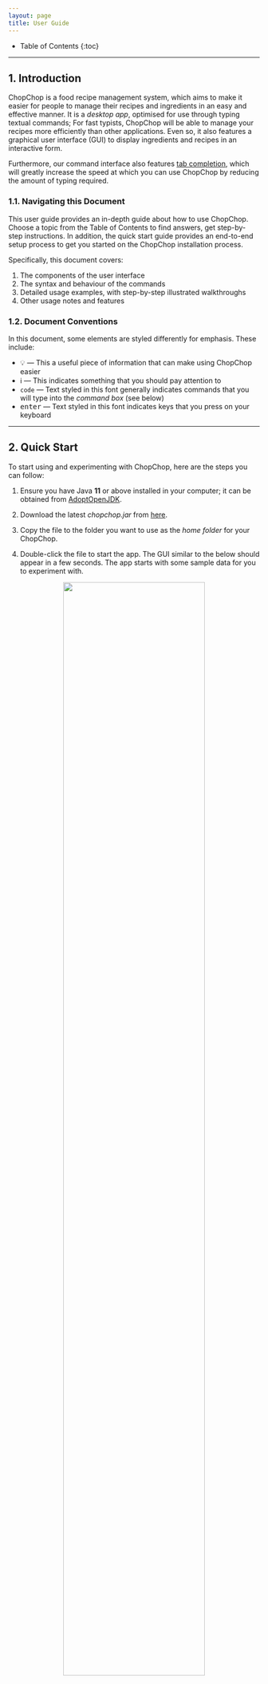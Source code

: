```yaml
---
layout: page
title: User Guide
---
```


* Table of Contents
{:toc}

---------------
## 1. Introduction

ChopChop is a food recipe management system, which aims to make it easier for people to manage their recipes and ingredients in an easy and effective manner. It is a *desktop app*, optimised for use through typing textual commands; For fast typists, ChopChop will be able to manage your recipes more efficiently than other applications. Even so, it also features a graphical user interface (GUI) to display ingredients and recipes in an interactive form.

Furthermore, our command interface also features [tab completion](#TabCompletion), which will greatly increase the speed at which you can use ChopChop by reducing the amount of typing required.


### 1.1. Navigating this Document

This user guide provides an in-depth guide about how to use ChopChop. Choose a topic from the Table of Contents to find answers, get step-by-step instructions. In addition, the quick start guide provides an end-to-end setup process to get you started on the ChopChop installation process.

Specifically, this document covers:
1. The components of the user interface
2. The syntax and behaviour of the commands
3. Detailed usage examples, with step-by-step illustrated walkthroughs
4. Other usage notes and features


### 1.2. Document Conventions

In this document, some elements are styled differently for emphasis. These include:
- :bulb: — This a useful piece of information that can make using ChopChop easier
- :information_source: — This indicates something that you should pay attention to
- `code` — Text styled in this font generally indicates commands that you will type into the <i>command box</i> (see below)
- <kbd>enter</kbd> — Text styled in this font indicates keys that you press on your keyboard



--------------
## 2. Quick Start

To start using and experimenting with ChopChop, here are the steps you can follow:

1. Ensure you have Java <b>11</b> or above installed in your computer; it can be obtained from [AdoptOpenJDK](https://adoptopenjdk.net).

2. Download the latest <i>chopchop.jar</i> from [here](https://github.com/AY2021S1-CS2103T-T10-3/tp/releases).

3. Copy the file to the folder you want to use as the _home folder_ for your ChopChop.

4. Double-click the file to start the app. The GUI similar to the below should appear in a few seconds. The app starts with some sample data for you to experiment with.<br>

<div style="text-align: center; padding-bottom: 2em">
<img src="images/ug/sample_data.png" width="75%" /> <br />
Figure 1.1: <i>The initial state of ChopChop, including sample data</i>
</div>

Now that you have ChopChop installed, you can start to play around with the sample data — add recipes, ingredients, and more! Some commands you could try include:

- `add ingredient milk /qty 500ml /expiry 2020-11-09` — to add some milk
- `add recipe milkshake /ingredient milk /qty 250ml /step Add milk /step Shake` — to add a recipe

To exit ChopChop, you can either use the `quit` command, or simply close the application window.


-----------
## 3. Overview

ChopChop manages two key components — ingredients and recipes — and they will be the main pieces you will interact with. Common to both are names and tags, the latter of which allow you to quickly group related ingredients or recipes together, or to organise them in any way you desire.

The names for both ingredients and recipes are case insensitive, so <i>pAnCaKeS</i> and <i>Pancakes</i> refer to the same recipe. Note that you cannot have duplicate recipes nor ingredients in ChopChop; items are duplicates if their names are the same.

### 3.1. Ingredients
An ingredient consists of a quantity with an associated unit, and an optional expiry date. Each ingredient can have multiple *sets*, where each set is a given quantity of that ingredient, expiring on a certain date.

For example, you might have <i>500 mL</i> of milk that you bought last week that expires tomorrow, while you have another <i>1.5 L</i> of milk that you bought today, expiring two weeks from now. ChopChop will track both these *sets*, and will intelligently use the earliest-expiring set when doing its accounting.

For a more in-depth look at how ChopChop handles quantities, see [this section](#quantities-and-units).

### 3.2. Recipes
A recipe consists of a list of used ingredients (and their quantities), as well as a list of steps.


--------------------------------
## 4. Navigating the User Interface

ChopChop's UI design allows users to view all of the information you need through mouse input over a few tabs. However, that might lead to a slightly steeper learning curve.
Hence, this section aims to give you a breakdown of the GUI's various components.

Specifically, this section covers:
1. [Command Box](#commandBox)
2. Command Output
3. Recipe Button
4. Ingredient Button
5. Recommendation Button
6. Favourites Button
7. Statistics Box
8. Recipe Tile
9. Ingredient Tile
10. Recipe Name and Tags
11. Recipe Ingredients
12. Recipe Steps
13. Menu Bar

<div style="text-align: center; padding-bottom: 2em">
<img src="images/ug/recipe_panel_description.png" width="95%" /> <br />
Figure 1.2: <i>The recipe view panel of ChopChop.</i>
</div>

<a name="commandBox"></a>
### 4.1 Command Box 
ChopChop does your bidding by listening to your commands — the `Command Box` is where you type your textual commands.
After typing your commands, press <kbd>enter</kbd> to execute the command.
 
To learn about the commands you can perform, check out our [command summary](#commandSummary) for a quick overview or our [commands](#commands) for a detailed walkthrough.


<div style="text-align: center; padding-bottom: 2em">
<img src="images/ug/ingredient_panel_description.png" width="95%" /> <br />
Figure 1.3: <i>The ingredient view panel of ChopChop.</i>
</div>


<div style="text-align: center; padding-bottom: 2em">
<img src="images/ug/recipe_display_description.png" width="95%" /> <br />
Figure 1.4: <i>The recipe display panel of ChopChop.</i>
</div>




-----------
<a name="commands"></a>
## 5. Commands

While ChopChop has a graphical user interface, the main method of interaction is through the use of *typed commands*. Using these commands as described below, you can manipulate your recipes and ingredients without ever needing to move your mouse!

Commands should be typed in the <i>Command Box</i> — you can refer to <i>Figure 1.2</i> above if you get lost.

### 5.1. Command Syntax

To succinctly represent the syntax of the various commands, we adopt a simple notation in this User Guide, as shown below:

* Words starting with a slash (`/`) denote named parameters; these names are case sensitive (eg. `/STEP` is not the same as `/step`). All the text following a named parameter *belong* to it, until either the end of the input, or the next named parameter. <br />
For example, in `/param1 lorem ipsum /param2 dolor sit amet`, the parameter <i>param1</i> will have the value &ldquo;<i>lorem ipsum</i>&rdquo;, while the parameter <i>param2</i> will have the value &ldquo;<i>dolor sit amet</i>&rdquo;.

* Words in angle brackets (eg. `<name>`) denote an input that is provided by *you*, the user. <br />
For example, the <i>add ingredient</i> command is specified like this: `add ingredient <name> /qty <quantity> [/expiry <expiry-date>]`; in this case, you would need to provide the <i>name</i>, <i>quantity</i>, and <i>expiry date</i>.

* Portions in square brackets (eg. `[/expiry <expiry-date>]`) denote optional parts of the command. In this example, not all ingredients will expire, so the expiry date is optional.

* Portions with trailing ellipses (eg. `[/step <step>]...`) denote commands accepting one or more of the given parameter. In this example, a recipe can have multiple steps, so you can specify multiple `/step` arguments.

* A `<#REF>` refers to an item reference, and is used to refer to either a recipe or an ingredient. It can either be the (case-insensitive) name of the item, or it can be a number prefixed with '#', eg. `#3` to refer to the third item in the list. In the GUI, displayed items are numbered in the corner.

* In general, the order of arguments is important; for example, the order of `/step` determines the order of the steps in the recipe, while a `/qty` in an <i>add recipe</i> command must only appear after an `/ingredient`.






<a name="HelpCommand"></a>
### 5.2. Getting Help — **`help`**

This command shows a message with a link to this user guide; you can use it to easily access this page from the application. The link can be clicked, and will open this page in your web browser.

Furthermore, you can also use this command to get help for specific commands. In that case, clicking the link will bring you to the corresponding section in the User Guide for that command.

**Usage**: `help [<command-name> [<command-target>]]`

Examples:
- `help` <br />
  This shows the link to bring you to this User Guide, as shown in figure 2.1 below.

  <div style="text-align: center; padding-bottom: 2em">
  <img src="images/ug/help_message_1.png" width="55%" /> <br />
  Figure 2.1: <i>The help message, with a link to this User Guide</i>
  </div>

- `help add recipe` <br />
  This gives a brief description of the command provided, as well as a link to its section.

  <div style="text-align: center; padding-bottom: 2em">
  <img src="images/ug/help_message_2.png" width="55%" /> <br />
  Figure 2.2: <i>The help message for a specific command</i>
  </div>






<a name="QuitCommand"></a>
### 5.3. Quitting ChopChop — **`quit`**
This command quits ChopChop. You can rest assured that your data is automatically saved whenever a command is executed, so you do not need to save it manually before quitting.

**Usage**: `quit`






<a name="ViewCommand"></a>
### 5.4. Viewing Recipes — **`view`**
This command opens the detailed recipe view, allowing you to see the steps, ingredients, and tags of the recipe.

**Usage**: `view <#REF>`

Examples:
- `view #4` <br />
	This displays the fourth recipe currently shown in the GUI's recipe view.
- `view pancakes` <br />
	This displays the recipe named 'pancakes'. Note that the name here is case insensitive.

To illustrate, in the scenario below, both `#4` and `pancakes` will refer to the same recipe:
<div style="text-align: center; padding-bottom: 2em">
<img src="images/ug/view_recipe_1.png" width="75%" /> <br />
Figure 3.1: <i>The recipe list view</i>
</div>

After pressing <kbd>enter</kbd>, you will see this view, showing the recipe you wish to view:

<div style="text-align: center; padding-bottom: 2em">
<img src="images/ug/add_recipe_2.png" width="75%" /> <br />
Figure 3.2: <i>The detailed recipe view</i>
</div>






<a name="ListRecipeCommand"></a>
### 5.5. Listing Recipes — **`list`**`recipes`
This command shows a list of all recipes in ChopChop. You can use this to switch panes (between recipes and ingredients) without using the mouse, as well as to clear any filters that might have been applied due to previous commands (eg. `find` and `filter`).

**Usage**: `list recipes`

<div markdown="span" class="alert alert-primary">
:bulb: **Tip:** For convenience, you can use either `list recipes` or `list recipe`.
</div>

Executing this command simply brings you back to the recipe list view:

<div style="text-align: center; padding-bottom: 2em">
<img src="images/ug/list_recipe.png" width="75%" /> <br />
Figure 4: <i>The recipe list view</i>
</div>





<a name="AddRecipeCommand"></a>
### 5.6. Adding Recipes — **`add`**`recipe`
This command adds a recipe to ChopChop, specifying zero or more ingredients, each with an optional quantity, and zero or more steps. After a recipe is added, you will be able to see it immediately in the application.

**Usage**:
```
add recipe <name>
  [/ingredient <ingredient-name> [/qty <quantity>]]...
  [/step <step>]...
  [/tag <tag-name>]...
```

Constraints:
- Recipe name should not be empty
- Ingredient names should not be empty
- Steps should not be empty
- Tag names should not be empty

If an ingredient is specified without a quantity, it is treated *as if* you used `/qty 1`. This works for counted ingredients (eg. eggs), but it will cause errors for other ingredients (eg. volume of milk).


For example, suppose you wanted to add a recipe for pancakes using flour, eggs, and milk, you would type this:
```
add recipe Pancakes
/ingredient flour /qty 400g
/ingredient egg /qty 3
/ingredient milk /qty 250ml
/step Mix ingredients together
/step Bake for 30 minutes at 400 celsius
/step Pour syrup and serve
```
(note that this is displayed on separate lines for clarity, but you should type this in one go)

<div style="text-align: center; padding-bottom: 2em">
<img src="images/ug/add_recipe_1.png" width="75%" /> <br />
Figure 5.1: <i>The add recipe command</i>
</div>

After pressing <kbd>enter</kbd>, you will see this view, showing your newly created recipe:

<div style="text-align: center; padding-bottom: 2em">
<img src="images/ug/add_recipe_2.png" width="75%" /> <br />
Figure 5.2: <i>The recipe detail view</i>
</div>

If you go back to the main recipe view (either by clicking on the tab at the bottom, or by using `list recipes`, you can see the new recipe in the list:

<div style="text-align: center; padding-bottom: 2em">
<img src="images/ug/add_recipe_3.png" width="75%" /> <br />
Figure 5.3: <i>The newly created recipe in the recipe list</i>
</div>











<a name="EditRecipeCommand"></a>
### 5.7. Editing Recipes — **`edit`**`recipe`
This command edits a specific recipe in ChopChop. The `edit recipe` lets you perform different actions on the name, ingredients, steps, and tags, as specified below.

To accomodate the various different kinds of editing operations, ChopChop has special syntax for editing, known as *edit-arguments*, eg. `/step:add`. The component following the colon is the *ACTION*, which can take these values:

- For ingredients and steps, it can either be `add`, `edit`, or `delete`.
- For tags, it can be either `add` or `delete`.



<h4>Name</h4>
If you want to edit a recipe's name, use `/name`, for example `/name new recipe name`.


<h4>Ingredients</h4>
If you want to edit a recipe's ingredients, use `/ingredient` with the corresponding action (eg. `/ingredient:add`).

When adding or editing ingredients, a `/qty` *must* be specified after the ingredient (similar to an `add recipe` command). Here are some examples:

- `/ingredient:add milk /qty 500ml` <br />
  This makes the recipe require 500ml of milk; if the recipe already used milk, then an error is displayed — here, you should use `/ingredient:edit` instead.

- `/ingredient:edit beef /qty 200g` <br />
  This changes the quantity of beef used in the recipe from its previous value, to 200 grams. If the recipe did not use beef as an ingredient, an error is displayed — here, you should use `/ingredient:add` instead.

- `/ingredient:delete carrot` <br />
  This removes carrots from the recipe entirely. If the recipe did not use carrots, then an error is displayed.


<h4>Tags</h4>
If you want to edit the tags for a recipe, use `/tag` with the corresponding action, which are either `add` or `delete`. For example:

- `/tag:add vegetarian` <br />
  This adds the 'vegetarian' tag to the recipe. It is not an error if the recipe already contains this tag.

- `/tag:delete cold` <br />
  This removes the 'cold' tag from the recipe. If the recipe did not have this tag, an error is displayed.



<h4>Steps</h4>
Since steps have a fixed ordering in a recipe, editing them is slightly more involved; when editing or deleting steps, you are required to provide the step number as an additional component in the *edit-argument*, for example `/step:edit:3` edits the third step in the recipe.

When adding a step, the step number is optional; if not specified, the new step will be added at the end. If it is specified, then the new step will be inserted at the corresponding position, and the following steps will be re-numbered.

For example:

- `/step:add Bake for 80 minutes at 400 C` <br />
  This adds a new step at the end of the existing steps of the recipe.

- `/step:edit:4 Bake for 50 minutes at 250 C` <br />
  This changes the content of step number 4, so the cake does not get burnt.

- `/step:delete:1` <br />
  This deletes the first step of the recipe.


<h4>Usage</h4>

Except `/name` (which can only appear once), all of the edit operations described above can appear multiple times, in any order, in a single `edit recipe` command. Each operation is processed sequentially from left-to-right, so if two operations modify the same item, then the second one will take precedence.

(As an example, `/step:edit:3 Bake ... /step:edit:3 Fry` will cause step 3 to be 'Fry')

**Usage**:
```
edit recipe <#REF>
  [/name <new-recipe-name>]
  [/ingredient:<action> <ingredient-name> [/qty <quantity>]]...
  [/step:<action>[:<index>] <step>]...
  [/tag:<action> <tag-name>]....
```

Examples:
- `edit recipe #4 /name soup` <br />
	This changes the name of the fourth recipe currently shown in the GUI's view to 'soup'.
- `edit recipe pancakes /ingredient:add syrup /qty 500ml` <br />
	This edits the recipe named 'pancakes' by adding 500ml of syrup to the recipe's ingredient list.
- `edit recipe risotto /step:edit:1 In a saucepan, warm the broth over low heat` <br />
    This edits the recipe named 'risotto' by changing the 1st step to the text above.
- `edit recipe beef curry /ingredient:delete apple /step:delete:4` <br />
    This edits the recipe named 'beef curry' to remove both the ingredient 'apple' as well as the 4th step.

To illustrate how to use this powerful command, let us recreate the Pancake recipe from above, but starting from a blank recipe. First, we make the empty recipe using `add recipe Pancakes`:

<!-- to editors: don't mind the image names, i cut out some steps for brevity and i'm lazy to rename the files. -->
<div style="text-align: center; padding-bottom: 2em">
<img src="images/ug/edit_recipe_1.png" width="75%" /> <br />
Figure 6.1: <i>The empty recipe</i>
</div>

Now, let's add our ingredients. First, 400 grams of flour:

<div style="text-align: center; padding-bottom: 2em">
<img src="images/ug/edit_recipe_2.png" width="75%" /> <br />
Figure 6.2: <i>The command to add a new ingredient to the recipe</i>
</div>

Next, adding the eggs and milk in one go:

<div style="text-align: center; padding-bottom: 2em">
<img src="images/ug/edit_recipe_4.png" width="75%" /> <br />
Figure 6.3: <i>The edit command supports multiple operations at once</i>
</div>

Oops, that's too many eggs, so let's edit the quantity:

<div style="text-align: center; padding-bottom: 2em">
<img src="images/ug/edit_recipe_5.png" width="75%" /> <br />
Figure 6.4: <i>Editing an ingredient to change its quantity</i>
</div>

<div style="text-align: center; padding-bottom: 2em">
<img src="images/ug/edit_recipe_6.png" width="75%" /> <br />
Figure 6.5: <i>The recipe now uses only 3 eggs</i>
</div>

Now let's add the steps:

<div style="text-align: center; padding-bottom: 2em">
<img src="images/ug/edit_recipe_7.png" width="75%" /> <br />
Figure 6.6: <i>Adding the first step</i>
</div>

<div style="text-align: center; padding-bottom: 2em">
<img src="images/ug/edit_recipe_8.png" width="75%" /> <br />
Figure 6.7: <i>Adding steps 2 and 3</i>
</div>

Oh no, if we bake the pancakes (are pancakes baked?) like that, they'll get burnt, so let's fix it:

<div style="text-align: center; padding-bottom: 2em">
<img src="images/ug/edit_recipe_10.png" width="75%" /> <br />
Figure 6.8: <i>Editing the second step</i>
</div>

<div style="text-align: center; padding-bottom: 2em">
<img src="images/ug/edit_recipe_11.png" width="75%" /> <br />
Figure 6.9: <i>The actual completed recipe</i>
</div>

And now the pancake recipe is complete!











<a name="DeleteRecipeCommand"></a>
### 5.8. Deleting Recipes — **`delete`**`recipe`
This command deletes a specific recipe from ChopChop. Don't worry if you did this accidentally, because commands can be undone! (see: [undo](#UndoCommand)).

**Usage**: `delete recipe <#REF>`

Examples:
- `delete recipe #4` <br />
	This deletes the fourth recipe currently shown in the GUI's view.
- `delete recipe pancakes` <br />
	This deletes the recipe named 'pancakes'. Note that the name here is case insensitive.





<a name="FindRecipeCommand"></a>
### 5.9. Finding Recipes — **`find`**`recipe`
This command finds all recipes containing the given keywords in the name.

**Usage**: `find recipe <keyword> [<keyword>]...`

Constraints:
- At least one search keyword must be given

Only the recipe name is searched, and only full words are matched, case-insensitively. In the case of multiple search keywords, recipes containing any of those words will be returned.

Examples:
- `find recipe cake` will match **Chocolate Cake** and **Strawberry Cake**, but *not* **Pancakes**.
- `find recipe milk cake` will match **Milk Tea** and **Carrot Cake**.

To illustrate, suppose you want to search for recipes with names containing 'cake', you would use `find recipe cake`:
<div style="text-align: center; padding-bottom: 2em">
<img src="images/ug/find_recipe_1.png" width="75%" /> <br />
Figure 8.1: <i>The starting state of the application</i>
</div>

After executing the command, note how the recipe list has changed, showing only the matching recipes, and that item number in the corners have changed as well. As explained above, the 'Pancakes' recipe was not included in this list:

<div style="text-align: center; padding-bottom: 2em">
<img src="images/ug/find_recipe_2.png" width="75%" /> <br />
Figure 8.2: <i>The recipes containing 'cake'</i>
</div>

To go back to the full recipe view (resetting the search filter), you can either click the Recipes button at the bottom, or run the `list recipes` command:

<div style="text-align: center; padding-bottom: 2em">
<img src="images/ug/find_recipe_3.png" width="75%" /> <br />
Figure 8.3: <i>Back to the main recipe list</i>
</div>








<a name="FilterRecipeCommand"></a>
### 5.10. Filtering Recipes — **`filter`**`recipe`
This command filters all recipes and lists those containing all ingredients and tags specified in the command.

**Usage**:
```
filter recipe
  [/tag <tag-keywords>...]...
  [/ingredient <ingredient-keywords>...]...
```

- Keywords do not have to be complete to match the 'tag' or 'ingredient' names.
- Multiple search terms from the same category are allowed. e.g. `/tag movie /tag family`
- Search terms can be placed in any order.
- The filtering is case-insensitive and allows spaces between keywords in a single search term. e.g. `/tag family favourite` is allowed.

Constraints:
- At least one search term must be given, and they should be either `/tag` `/ingredient`.
- Search terms must not be empty.

Examples:
- `filter recipe /tag family reunion` will match **Spring Rolls** and **Hot Pot**, the only recipes with 'tag' **family reunion**.
- `filter recipe /tag snacks /tag sweet` will match **Chocolate Cookie** and **Gummy Bears**, the only recipes with 'tag' **snacks** and 'tag' **sweet**.
- `filter recipe /ingredient egg` will match **Egg Tart** and **Scrambled Eggs**, the only recipes using the 'ingredient' **egg**.
- `filter recipe /ingredient chicken /ingredient cheese /ingredient pineapple` will match **Chicken Quesadilla**, the only recipe containing 'ingredient' **chicken**, **cheese**, and **pineapple**.
- `filter recipe /tag local dish /ingredient chicken /ingredient white rice /tag family favourite` will match **Chicken Rice**, the only recipe that matches all criteria specified.

To illustrate, suppose you want to search for recipes with 'tags' **Christmas** and **home baked** that use the 'ingredient' **Ginger Root**, **Honey** and **Molasses**, you could use `filter recipe /tag christmas /ingredient ginger root /tag home baked /ingredient honey /ingredient molasses`:
<div style="text-align: center; padding-bottom: 2em">
<img src="images/ug/filter_recipe_1.png" width="75%" /> <br />
Figure 8.1: <i>The starting state of the application</i>
</div>

After executing the command, similar to the effect of **find recipe** command, the recipe list has changed, showing only the matching recipe, **gingerbread man**.

<div style="text-align: center; padding-bottom: 2em">
<img src="images/ug/filter_recipe_2.png" width="75%" /> <br />
Figure 8.2: <i>The recipe matching all criteria provided</i>
</div>

Again, to reset the search filter or go back to the full recipe view, you can click the Recipes button or run the `list recipes` command.








<a name="ListIngredientCommand"></a>
### 5.11. Listing Ingredients — **`list`**`ingredients`
This command shows a list of all recipes in ChopChop. As with the `list recipes` command, you can use this command to switch between panes without clicking, or to reset any filters.

**Usage**: `list ingredients`

<div markdown="span" class="alert alert-primary">
:bulb: **Tip:** For convenience, you can use either `list ingredients` or `list ingredient`.
</div>

<div style="text-align: center; padding-bottom: 2em">
<img src="images/ug/list_ingredient.png" width="75%" /> <br />
Figure 9: <i>The ingredient list view</i>
</div>





<a name="AddIngredientCommand"></a>
### 5.12. Adding Ingredients — **`add`**`ingredient`
This command adds an ingredient to ChopChop, with an optional quantity and expiry date:
- If the quantity is not specified, ChopChop will infer a counted quantity, like eggs.
- If the expiry date is not specified, it is assumed that the ingredient (eg. salt) does not expire.

As mentioned in the overview above, an ingredient can consist of multiple sets; the `add ingredient` command will intelligently *combine* ingredients as appropriate.

<div markdown="span" class="alert alert-primary">
:information_source: **Note:** Ingredients need to have compatible units in order to be combined; see [this section](#quantities-and-units) for how it works.
</div>

If the new ingredient has `/tag` options that are not present in the existing ingredient, then they are added as well.

**Usage**:
```
add ingredient <name>
  [/qty <quantity>]
  [/expiry <expiry-date>]
  [/tag <tag-name>]...
```

Examples:
- `add ingredient milk /qty 1l /expiry 2020-11-09` adds one litre of milk that expires on the 9th of November.
- `add ingredient egg /expiry 2020-12-25` adds one egg that expires on Christmas day.

Suppose you just finished a grocery run, and want to add the items to ChopChop. First, you have 2 cartons of milk:

<div style="text-align: center; padding-bottom: 2em">
<img src="images/ug/add_ingredient_1.png" width="75%" /> <br />
Figure 10.1: <i>Adding 2 litres of milk</i>
</div>

Since ChopChop did not know about 'milk' previously, a new ingredient entry is created for it:

<div style="text-align: center; padding-bottom: 2em">
<img src="images/ug/add_ingredient_2.png" width="75%" /> <br />
Figure 10.2: <i>The newly added milk ingredient</i>
</div>

Next, suppose you also bought 24 blueberries:

<div style="text-align: center; padding-bottom: 2em">
<img src="images/ug/add_ingredient_3.png" width="75%" /> <br />
Figure 10.3: <i>Adding 24 blueberries</i>
</div>

This time, since ChopChop already knew about blueberries, our previous 5 blueberries now become 29:

<div style="text-align: center; padding-bottom: 2em">
<img src="images/ug/add_ingredient_4.png" width="75%" /> <br />
Figure 10.4: <i>You now have 29 blueberries</i>
</div>

If you try to add an ingredient with incompatible quantities (for example, suppose you did not want to count the blueberries individually, and you only know that you bought a 400 gram box), ChopChop will display an error message, and not update the ingredient:

<div style="text-align: center; padding-bottom: 2em">
<img src="images/ug/add_ingredient_5.png" width="75%" /> <br />
Figure 10.5: <i>Ingredients must have compatible units to be combined</i>
</div>








<a name="DeleteIngredientCommand"></a>
### 5.13. Deleting Ingredients — **`delete`**`ingredient`

This command deletes a specific ingredient from ChopChop. Similar to the `add ingredient` command, this command also allows you to delete quantities of ingredients instead of the whole ingredient. In this scenario, ChopChop will intelligently remove the earliest-expiring ingredients first.

If `/qty` is not specified, then the behaviour of this command is to completely remove the ingredient from ChopChop. Worry not: if you accidentally delete something, you can always `undo` it.

<div markdown="span" class="alert alert-primary">
:information_source: **Note:** If specified, the quantity needs to have compatible units with the existing ingredient; see [this section](#quantities-and-units) for how it works.
</div>

**Usage**: `delete ingredient <#REF> [/qty <quantity>]`

Examples:
- `delete ingredient #4` <br />
	This deletes the fourth ingredient currently shown in the GUI's view.
- `delete ingredient milk /qty 500ml` <br />
	This removes 500ml of milk from ChopChop's inventory.

To illustrate, suppose that you poured yourself a glass of cold milk to drink, without making a recipe. To tell ChopChop that there is less milk in the fridge, you would use this command:

<div style="text-align: center; padding-bottom: 2em">
<img src="images/ug/delete_ingredient_1.png" width="75%" /> <br />
Figure 11.1: <i>Removing 250ml of milk</i>
</div>

Notice how the amount of milk decreased from 2 litres to 1.75 litres:

<div style="text-align: center; padding-bottom: 2em">
<img src="images/ug/delete_ingredient_2.png" width="75%" /> <br />
Figure 11.2: <i>You now only have 1.75 litres of milk left</i>
</div>











<a name="FindIngredientCommand"></a>
### 5.14. Finding Ingredients — **`find`**`ingredient`
This command finds all ingredients containing the given keywords in the name, and it works identically to the `find recipe` command [above](#FindRecipeCommand).

Constraints:
- At least one search keyword must be given

**Usage**: `find ingredient <keyword> [<keyword>]...`

For example, suppose you wanted to find all ingredients containing fish (not in the literal sense, but only in their name):

<div style="text-align: center; padding-bottom: 2em">
<img src="images/ug/find_ingredient_1.png" width="75%" /> <br />
Figure 12.1: <i>The complete ingredient list</i>
</div>

Now, only the matching ingredients are shown:

<div style="text-align: center; padding-bottom: 2em">
<img src="images/ug/find_ingredient_2.png" width="75%" /> <br />
Figure 12.2: <i>Only ingredients containing 'fish' in their name are shown</i>
</div>

Again, you can either click the Ingredients button, or use `list ingredients` to clear the search filter.








<a name="FilterIngredientCommand"></a>
### 5.15. Filtering Ingredients — **`filter`**`ingredient`
This command filters all ingredients and lists those that match all the tags and expiry dates specified in the command.

**Usage**: `filter ingredient [/expiry <expiry-date>] [/tag <tag-keywords>]...`

- Keywords following `/tag` do not have to be complete to match the 'tag' name.
- `/expiry <expiry-date>` filters the ingredients and only lists those that expire before the date provided.
- When there are multiple expiry dates specified,, only the earliest one will be considered.
- Except for the changes in the search fields, this feature works identically to the `filter recipe` command [above](#FilterRecipeCommand).

Constraints:
- At least one search term must be given, and they should be either `/expiry` or `/tag`.
- Search terms must not be empty.

Examples:
- `filter ingredient /tag bitter taste` will match **bitter melon** and **dark chocolate**, the only ingredients with the 'tag' **bitter taste**.
- `filter ingredient /tag frequently used /tag sweet` will match **sugar**, the only ingredient with the 'tag' **frequently used** and 'tag' **sweet**.
- `filter ingredient /expiry 2020-12-01` will match **apple**, the only 'ingredient' expiring before **2020-12-01**.
- `filter ingredient /expiry 2022-12-31 /expiry 2020-10-31 /expiry 2023-01-01` will match **chocolate**, the only ingredient expiring before **2020-10-31**.
- `filter ingredient /tag powdery /expiry 2020-12-31 /expiry 2020-12-01 /tag bakery` will match **baking soda**, the only ingredient that matches all criteria specified.

To illustrate, suppose you want to search for ingredients with 'tags' **all time** and **favourite**, and expire earlier than the 'expiry date' **2020-12-31**, you could use `filter ingredient /tag all time /expiry 2020-12-31 /expiry 2021-01-01 /tag favourite`:
<div style="text-align: center; padding-bottom: 2em">
<img src="images/ug/filter_ingredient_1.png" width="75%" /> <br />
Figure 13.1: <i>The starting state of the application</i>
</div>

After executing the command, similar to the effect of **filter recipe** command, the ingredient list has changed, showing only the matching ingredient, **apple**.

<div style="text-align: center; padding-bottom: 2em">
<img src="images/ug/filter_ingredient_2.png" width="75%" /> <br />
Figure 13.2: <i>The ingredient matching all criteria provided</i>
</div>

Again, to reset the search filter or go back to the full ingredient view, you can click the Ingredients button or run the `list ingredients` command:






<a name="UndoCommand"></a>
### 5.16. Undoing Commands — **`undo`**
Undoes the last undoable command. Undoable commands are commands that involve changes to recipes and ingredients stored in ChopChop.

**Usage**: `undo`





<a name="RedoCommand"></a>
### 5.17. Redoing Commands — **`redo`**
Redoes the last redoable command. All undoable commands (as described [above](#UndoCommand)) can be redone.

**Usage**: `redo`



<a name="StatsRecipeTopCommand"></a>
### 5.18. Listing top Recipes -- **`stats recipe top`**
Shows a list of recipes that were made the most. The list is sorted in descending order by the number of times it was made; the first recipe in the list is the recipe that was made the most number of times. The number of usages is calculated from based on current records. So, if you have just cleared your recipe usage records, 
you will see that all recipes were made 0 times.
Even after you delete a recipe is deleted, its past usages are still saved within ChopChop.

Usage: `stats recipe top`

Example:
Let's say you executed `make Singapore Sling` 2 times a day for the past 1 year. Today, you decided to delete the recipe for health reasons. If you enter `stats recipe most made`, you will still see it listed as one of the most made recipes.

<a name="StatsRecipeRecentCommand"></a>
### 5.19. Listing recently made Recipes— **`stats recipe recent`**
Shows a list of most recently made recipes. The list is arranged in descending chronological order; the recipe most recently made is the first item on the list. 
Even after the recipe is deleted, its past usages are still saved within ChopChop, and you will the recipe listed. However, if you have just cleared your recipe usage records, there will be no recipes shown. 

<a name="StatsRecipeMadeCommand"></a>
### 5.20. Listing Recipes made within a given time frame — **`stats recipe made`**
Shows a list of recipes that were made within the given time frame. The list is arranged in descending chronological order.

Even after the recipe is deleted, its past usages are still saved within ChopChop, and you will see the recipe listed. However, if you have just cleared your recipe usage records, there will be no recipes shown. 

**Usage**: `stats recipe [/before <DATE>] [/after <DATE>]`

<div markdown="span" class="alert alert-primary">
:bulb: **Tip:** If you are omit both `[/before DATE]` and `[/after DATE]`, ChopChop will show you a list of recipes that were made today from 00:00 hours to tomorrow 00:00 hours.
</div>

For example:
Let's say you executed `make Rojak` on 23:59 hours yesterday. If you enter `stats recipe` you will not see `Rojak` listed in the statistics box.

If you enter `stats recipe /before 2020-02-13` into the command box, all recipes made prior to 2020-02-13 will be listed in the Statistics box.

If you enter `stats recipe /after 2020-02-13` into the command box, all recipes made after 2020-02-13 will be listed in the Statistics box.

If you enter `stats recipe /before 2020-10-31 /after 2020-02-13` into the command box, all recipes made within the period of 2020-02-13 to 2020-10-31 will be listed in the Statistics box.

If you enter `stats recipe` into the command box without either `[/before <DATE>]` or `[/after <DATE>]`, all recipes made today be listed in the Statistics box. 

<div markdown="span" class="alert alert-primary">
:bulb: **Tip:** If you are only interested in what was cooked for dinner, you can specify the time period to the nearest minute. For example, `stats recipe /before 2020-02-13 20:30 /after 2020-02-13 18:30` will show a list of recipes made within this 2-hour period.
</div>

<a name="StatsIngredientRecentCommand"></a>
### 5.21. Clearing Recipe usage records -- **`stats recipe clear`**
After you execute this command, the records of recipes that were made are deleted from ChopChop. If you run other stats commands such as `stats recipe recent`, you will see "No results found" as all records are deleted.'

**Usage**: `stats recipe clear`

<a name="StatsIngredientRecentCommand"></a>
### 5.22. Listing recently used Ingredients— **`stats ingredient recent`**
Shows a list of ingredients that were used by recipes made recently. The list is arranged in descending chronological order.
Even after the ingredient is deleted, its past usages are still saved within ChopChop, and you will the ingredient listed. However, if you have just cleared your ingredient usage records, there will be no ingredients shown. 

**Usage**: `stats ingredient made`

<a name="StatsIngredientUsedCommand"></a>
### 5.23. Listing Ingredients used within a given time frame — **`stats ingredient used`**
Shows a list of ingredients that were used by recipes made recently within the given time frame.
Even after the ingredient is deleted, its past usages are still saved within ChopChop, and you will the ingredient listed. However, if you have just cleared your ingredient usage records, there will be no ingredients shown. 

**Usage**: Similar to the previous command [above](#StatsRecipeMadeCommand), the only difference is the keyword is now `stats ingredient` instead of `stats recipe`.

<a name="StatsIngredientClearCommand"></a>
### 5.24. Clearing Ingredient usage records -- **`stats ingredient clear`**
After you execute this command, the records of ingredients that were used are deleted from ChopChop. If you run other stats commands such as `stats ingredient recent`, you will see "No results found" as all records are deleted.'

**Usage**: `stats ingredient clear`

<a name="CommandSummary"></a>
### 5.25. Command Summary

For easy reference, here are the commands that ChopChop supports, listed in alphabetical order. You can click on the name of the command to go to its section in the User Guide.


| Command                                      | Description                                                                | Undoable |
|----------------------------------------------|----------------------------------------------------------------------------|----------|
| [add ingredient](#AddIngredientCommand)      | Adds a new ingredient, or increases the quantity of an existing ingredient | **YES**  |
| [add recipe](#AddRecipeCommand)              | Adds a new recipe                                                          | **YES**  |
| [delete ingredient](#DeleteIngredientCommand)| Completely deletes an ingredient, or removes some quantity of it           | **YES**  |
| [delete recipe](#DeleteRecipeCommand)        | Completely deletes a recipe                                                | **YES**  |
| [edit recipe](#EditRecipeCommand)            | Edits an existing recipe                                                   | **YES**  |
| [filter ingredient](#FilterIngredientCommand)| Searches for ingredients by one or more filtering criteria                 | **NO**   |
| [filter recipe](#FilterRecipeCommand)        | Searches for recipes by one or more filtering criteria                     | **NO**   |
| [find ingredient](#FindIngredientCommand)    | Searches for ingredients by their name                                     | **NO**   |
| [find recipe](#FindRecipeCommand)            | Searches for recipes by their name                                         | **NO**   |
| [help](#HelpCommand)                         | Shows help in general, or help for specific commands                       | **NO**   |
| [list ingredient](#ListIngredientCommand)    | Shows the main ingredient list, and clears any search filters              | **NO**   |
| [list recipe](#ListRecipeCommand)            | Shows the main recipe list, and clears any search filters                  | **NO**   |
| [make](#MakeRecipeCommand)                   | Makes a recipe, consuming ingredients and recording statistics             | **YES**  |
| [quit](#QuitCommand)                         | Exits ChopChop                                                             | **NO**   |
| [redo](#RedoCommand)                         | Redoes a command that was previously undone                                | **NO**   |
| [undo](#UndoCommand)                         | Undoes a command that was previously executed                              | **NO**   |
| [view](#ViewCommand)                         | Opens the detailed view for a recipe                                       | **NO**   |
| [stats recipe top] (#StatsRecipeTopCommand)  | Shows the top recipes                                                      | **NO**   |
| [stats recipe recent] (#StatsRecipeRecentCommand) | Shows the recently made recipes                                       | **NO**   |
| [stats recipe made] (#StatsRecipeMadeCommand)| Shows the recipes made within the given time frame                         | **NO**   |
| [stats recipe clear] (#ClearRecipeCommand)   | Clear recipe usage records                                                 | **YES**  |
| [stats ingredient recent] (#StatsIngredientRecentCommand) | Shows the recently used ingredients                           | **NO**   |
| [stats ingredient made] (#StatsIngredientUsedCommand) | Shows the ingredient used within the given time frame             | **NO**   |
| [stats ingredient clear] (#StatsIngredientClearCommand) | Clear ingredient usage records                                  | **YES**  |






-------------------------
## 6. Quantities and Units

In order to keep track of ingredients correctly, ChopChop needs to know about their amounts. Currently, there are 3 'kinds' of units supported; volume, mass (weight), and counts. These are the supported units specifically:

- `ml`, `mL` — millilitres
- `l`, `L` — litres (1000 ml)
- `cup`, `cups` — metric cup (250 ml)
- `tsp` — metric teaspoon (5 ml)
- `tbsp` — metric tablespoon (15 ml)
- `g` — gram
- `mg` — milligram (0.001 g)
- `kg` — kilogram (1000 g)

Additionally, quantities without a unit are assumed to be dimensionless 'counts'; for example, **3 eggs**.


### 6.1. Ingredient Combining

As mentioned above, ChopChop will combine ingredients when you `add` them, provided they have compatible units. Combining works as you would expect, and is rather flexible; adding `3 cups` of milk to an existing stock of `400ml` will yield `1.15l`.

However, you cannot, for example, add `300g` of eggs to `4` eggs, as grams and counts are incompatible units.






--------------------
<a name="TabCompletion"></a>
## 7. Tab Completion

Suppose you wanted to add a recipe for pancakes, and you wanted real, <i>industrial strength</i> pancakes (unlike the simplified recipe we've been using thus far); the list of ingredients would look something like this:

```
add recipe Pancakes
  /ingredient flour /qty 290g
  /ingredient egg /qty 1
  /ingredient sugar /qty 60g
  /ingredient baking powder /qty 4tsp
  /ingredient baking soda /qty 0.25tsp
  /ingredient salt /qty 3g
  /ingredient milk /qty 440ml
  /ingredient butter /qty 60g
  /ingredient vanilla extract /qty 2tsp
  /step ...
```

That certainly seems cumbersome to type out in full, so what if there was a way to speed it up drastically? You can, simply by pressing the <kbd>tab</kbd> key to let ChopChop &ldquo;fill-in-the-blanks&rdquo; for you!

### 7.1. Introduction to Tab Completion

Here's what you can do instead (where <kbd>tab</kbd> represents pressing the tab key):
<pre>
a <kbd>tab</kbd> r <kbd>tab</kbd> Pancakes
  /i <kbd>tab</kbd> f <kbd>tab</kbd> /q <kbd>tab</kbd> 290g
  /i <kbd>tab</kbd> e <kbd>tab</kbd> /q <kbd>tab</kbd> 1
  /i <kbd>tab</kbd> su <kbd>tab</kbd> /q <kbd>tab</kbd> 60g
  /i <kbd>tab</kbd> baking p <kbd>tab</kbd> /q <kbd>tab</kbd> 4tsp
  /i <kbd>tab</kbd> baking s <kbd>tab</kbd> /q <kbd>tab</kbd> 0.25tsp
  /i <kbd>tab</kbd> sa <kbd>tab</kbd> /q <kbd>tab</kbd> 3g
  /i <kbd>tab</kbd> m <kbd>tab</kbd> /q <kbd>tab</kbd> 440ml
  /i <kbd>tab</kbd> bu <kbd>tab</kbd> /q <kbd>tab</kbd> 60g
  /i <kbd>tab</kbd> v <kbd>tab</kbd> /q <kbd>tab</kbd> 2tsp
</pre>

At just 126 compared to 289 keystrokes, that's more than a 50% reduction! ChopChop will intelligently fill in commands, parameter names (eg. `/ingredient`), recipe names, ingredient names, and tag names.


### 7.2. Using Tab Completion

How does it work? ChopChop uses the current text when completing and searches for the <i>appropriate</i> matching items; it knows to look for ingredient names while within an `/ingredient` parameter, and to look for ingredient tags instead of recipe tags when in an `add ingredient` command.

<div markdown="span" class="alert alert-primary">
:information_source: **Note:** For tab completion to work, you must type at least one character before pressing <kdb>tab</kdb>. ChopChop cannot read your mind!
</div>

What if there are multiple items that share a prefix, for example <i>baking powder</i> and <i>baking soda</i> in the pancake recipe above? Worry not; pressing <kbd>tab</kbd> <i>repeatedly</i> will cycle through the available completions, and they are sorted lexicographically (length, followed by alphabetical order) — pressing <kbd>tab</kbd> after `/ingredient b` would give you <i>butter</i>, <i>baking powder</i>, and <i>baking soda</i>, in that order.

The same thing applies to commands; <code>f <kbd>tab</kbd></code> would cycle between `find` and `filter`.

--------------------
<a name="commandSummary"></a>
## 8. Command Summary
